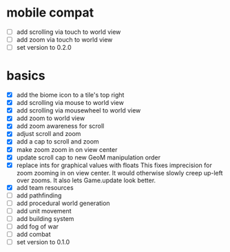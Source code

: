 # mobile compat

- [ ] add scrolling via touch to world view
- [ ] add zoom via touch to world view
- [ ] set version to 0.2.0

# basics

- [x] add the biome icon to a tile's top right
- [x] add scrolling via mouse to world view
- [x] add scrolling via mousewheel to world view
- [x] add zoom to world view
- [x] add zoom awareness for scroll
- [x] adjust scroll and zoom
- [x] add a cap to scroll and zoom
- [x] make zoom zoom in on view center
- [x] update scroll cap to new GeoM manipulation order
- [x] replace ints for graphical values with floats
This fixes imprecision for zoom zooming in on view center.
It would otherwise slowly creep up-left over zooms.
It also lets Game.update look better.
- [x] add team resources
- [ ] add pathfinding
- [ ] add procedural world generation
- [ ] add unit movement
- [ ] add building system
- [ ] add fog of war
- [ ] add combat
- [ ] set version to 0.1.0
